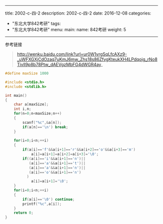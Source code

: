
---
title: 2002-c-四-2
description: 2002-c-四-2
date: 2016-12-08
categories:
  - "东北大学842考研"
tags:
  - "东北大学842考研"
menu:
  main:
    name: 842考研
    weight: 5
---


参考链接
> http://wenku.baidu.com/link?url=ur0W1vrgSqLfcAXz9-_uWFXGXjCdOzaq7uKmJ6mw_Zhs18s86ZfvgKteukXH4LPdqojg_rNo8Tivll9p8b78Ptw_dAEVgzMbFG4dWGR4ay_

```cpp
#define maxSize 1000

#include <stdio.h>
#include <stdlib.h>

int main()
{
    char a[maxSize];
    int i,n;
    for(n=0;n<maxSize;n++)
    {
        scanf("%c",&a[n]);
        if(a[n]=='\n') break;
    }
    
    for(i=0;i<n;++i)
    {
        if(a[i]=='f'&&a[i+1]=='r'&&a[i+2]=='o'&&a[i+3]=='m')
            a[i]=a[i+1]=a[i+2]=a[i+3]='\0';
        if((a[i]=='i'&&a[i+1]=='n')||
           (a[i]=='a'&&a[i+1]=='t')||
           (a[i]=='a'&&a[i+1]=='n')||
           (a[i]=='o'&&a[i+1]=='n')
          )
            a[i]=a[i+1]='\0';
    }
    for(i=0;i<n;++i)
    {
        if(a[i]=='\0') continue;
        printf("%c",a[i]);
    }
    return 0;
}
```

